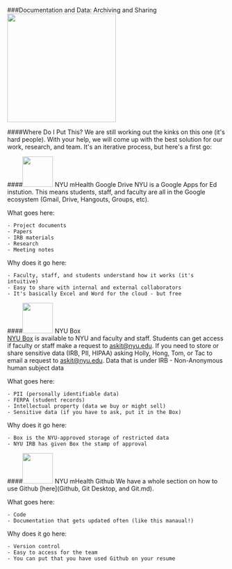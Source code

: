 ###Documentation and Data: Archiving and Sharing 
<img src="/Images/computer.png" width="250">  

####Where Do I Put This?
We are still working out the kinks on this one (it's hard people). With your help, we will come up with the best solution for our work, research, and team. It's an iterative process, but here's a first go:

####<img src="/Images/Google-Drive-Icon.ico" width="70">  NYU mHealth Google Drive
NYU is a Google Apps for Ed instution. This means students, staff, and faculty are all in the Google ecosystem (Gmail, Drive, Hangouts, Groups, etc).

What goes here:

    - Project documents  
    - Papers  
    - IRB materials  
    - Research  
    - Meeting notes
    
Why does it go here:

    - Faculty, staff, and students understand how it works (it's intuitive)
    - Easy to share with internal and external collaborators
    - It's basically Excel and Word for the cloud - but free

####<img src="/Images/Box-logo.jpg" width="70">  NYU Box  
[NYU Box](https://www.nyu.edu/life/resources-and-services/information-technology/websites-storage-and-sharing/nyu-box.html) is available to NYU and faculty and staff. Students can get access if faculty or staff make a request to askit@nyu.edu. If you need to store or share sensitive data (IRB, PII, HIPAA) asking Holly, Hong, Tom, or Tac to email a request to askit@nyu.edu. 
Data that is under IRB - Non-Anonymous human subject data

What goes here:

    - PII (personally identifiable data)
    - FERPA (student records)  
    - Intellectual property (data we buy or might sell)
    - Sensitive data (if you have to ask, put it in the Box)
    
Why does it go here:

    - Box is the NYU-approved storage of restricted data
    - NYU IRB has given Box the stamp of approval

####<img src="/Images/Octocat.png" width="70">  NYU mHealth Github
We have a whole section on how to use Github [here](Github, Git Desktop, and Git.md).

What goes here:

    - Code  
    - Documentation that gets updated often (like this manaual!)  
    
Why does it go here:

    - Version control
    - Easy to access for the team
    - You can put that you have used Github on your resume
